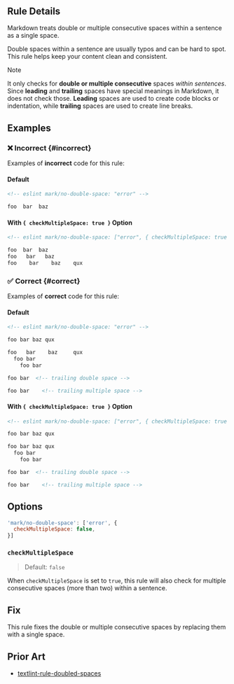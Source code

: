 <!-- markdownlint-disable-next-line no-inline-html first-line-h1 -->
<header v-html="$frontmatter.rule"></header>

## Rule Details

Markdown treats double or multiple consecutive spaces within a sentence as a single space.

Double spaces within a sentence are usually typos and can be hard to spot. This rule helps keep your content clean and consistent.

> [!NOTE]
>
> It only checks for **double or multiple consecutive** spaces *within sentences*. Since **leading** and **trailing** spaces have special meanings in Markdown, it does not check those. **Leading** spaces are used to create code blocks or indentation, while **trailing** spaces are used to create line breaks.

## Examples

### :x: Incorrect {#incorrect}

Examples of **incorrect** code for this rule:

#### Default

```md eslint-check
<!-- eslint mark/no-double-space: "error" -->

foo  bar  baz
```

#### With `{ checkMultipleSpace: true }` Option

```md eslint-check
<!-- eslint mark/no-double-space: ["error", { checkMultipleSpace: true }] -->

foo  bar  baz
foo   bar   baz
foo    bar    baz    qux
```

### :white_check_mark: Correct {#correct}

Examples of **correct** code for this rule:

#### Default

```md eslint-check
<!-- eslint mark/no-double-space: "error" -->

foo bar baz qux

foo   bar    baz     qux
  foo bar
    foo bar

foo bar  <!-- trailing double space⁡ -->

foo bar    <!-- trailing multiple space⁡ -->
```

#### With `{ checkMultipleSpace: true }` Option

```md eslint-check
<!-- eslint mark/no-double-space: ["error", { checkMultipleSpace: true }] -->

foo bar baz qux

foo bar baz qux
  foo bar
    foo bar

foo bar  <!-- trailing double space⁡ -->

foo bar    <!-- trailing multiple space⁡ -->
```

## Options

```js
'mark/no-double-space': ['error', {
  checkMultipleSpace: false,
}]
```

### `checkMultipleSpace`

> Default: `false`

When `checkMultipleSpace` is set to `true`, this rule will also check for multiple consecutive spaces (more than two) within a sentence.

## Fix

This rule fixes the double or multiple consecutive spaces by replacing them with a single space.

## Prior Art

- [textlint-rule-doubled-spaces](https://github.com/iwamatsu0430/textlint-rule-doubled-spaces)
